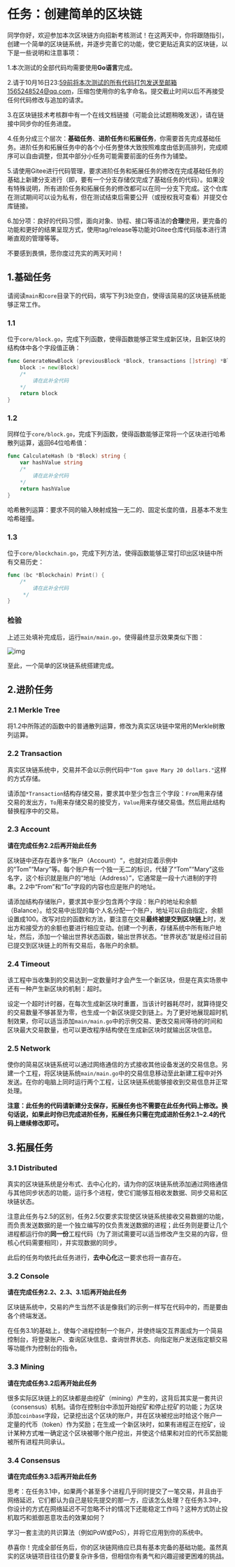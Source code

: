 # 任务：创建简单的区块链

同学你好，欢迎参加本次区块链方向招新考核测试！在这两天中，你将跟随指引，创建一个简单的区块链系统，并逐步完善它的功能，使它更贴近真实的区块链，以下是一些说明和注意事项：

1.本次测试的全部代码均需要使用**Go语言**完成。

2.请于10月16日23:59前将本次测试的所有代码打包发送至邮箱1565248524@qq.com，压缩包使用你的名字命名。提交截止时间以后不再接受任何代码修改与追加的请求。

3.在区块链技术考核群中有一个在线文档链接（可能会比试题稍晚发送），请在链接中同步你的任务进度。

4.任务分成三个层次：**基础任务**、**进阶任务**和**拓展任务**，你需要首先完成基础任务。进阶任务和拓展任务中的各个小任务整体大致按照难度由低到高排列，完成顺序可以自由调整，但其中部分小任务可能需要前面的任务作为铺垫。

5.请使用Gitee进行代码管理，要求进阶任务和拓展任务的修改在完成基础任务的基础上新建分支进行（即，要有一个分支存储仅完成了基础任务的代码）。如果没有特殊说明，所有进阶任务和拓展任务的修改都可以在同一分支下完成。这个仓库在测试期间可以设为私有，但在测试结束后需要公开（或授权我可查看）并提交仓库链接。

6.加分项：良好的代码习惯，面向对象、协程、接口等语法的**合理**使用，更完备的功能和更好的结果呈现方式，使用tag/release等功能对Gitee仓库代码版本进行清晰直观的管理等等。

不要感到畏惧，愿你度过充实的两天时间！

## 1.基础任务

请阅读`main`和`core`目录下的代码，填写下列3处空白，使得该简易的区块链系统能够正常工作。

### 1.1

位于`core/block.go`，完成下列函数，使得函数能够正常生成新区块，且新区块的结构体中各个字段值正确：

```go
func GenerateNewBlock (previousBlock *Block, transactions []string) *Block {
	block := new(Block)
	/*
		请在此补全代码
	*/
	return block
}
```

### 1.2

同样位于`core/block.go`，完成下列函数，使得函数能够正常将一个区块进行哈希散列运算，返回64位哈希值：

```go
func CalculateHash (b *Block) string {
	var hashValue string
	/*
		请在此补全代码
	*/
	return hashValue
}
```

哈希散列运算：要求不同的输入映射成独一无二的、固定长度的值，且基本不发生哈希碰撞。

### 1.3

位于`core/blockchain.go`，完成下列方法，使得函数能够正常打印出区块链中所有交易历史：

```go
func (bc *Blockchain) Print() {
	/*
		请在此补全代码
	 */
}
```

### 检验

上述三处填补完成后，运行`main/main.go`，使得最终显示效果类似下图：

![img](./picture/result.png)



至此，一个简单的区块链系统搭建完成。



## 2.进阶任务

### 2.1 Merkle Tree

将1.2中所陈述的函数中的普通散列运算，修改为真实区块链中常用的Merkle树散列运算。

### 2.2 Transaction

真实区块链系统中，交易并不会以示例代码中`"Tom gave Mary 20 dollars."`这样的方式存储。

请添加`*Transaction`结构存储交易，要求其中至少包含三个字段：`From`用来存储交易的发出方，`To`用来存储交易的接受方，`Value`用来存储交易值。然后用此结构替换程序中的交易。

### 2.3 Account

**请在完成任务2.2后再开始此任务**

区块链中还存在着许多”账户（Account）“，也就对应着示例中的“Tom”“Mary”等。每个账户有一个独一无二的标识，代替了“Tom”“Mary”这些名字，这个标识就是账户的“地址（Address）”，它通常是一段十六进制的字符串。2.2中“From”和“To”字段的内容也应是账户的地址。

请添加结构存储账户，要求其中至少包含两个字段：账户的地址和余额（Balance）。给交易中出现的每个人名分配一个账户，地址可以自由指定，余额设置成100。改写对应的函数和方法，要注意在交易**最终被提交到区块链上**时，发出方和接受方的余额也要进行相应变动。创建一个列表，存储系统中所有账户地址，然后，添加一个输出世界状态函数，输出世界状态。“世界状态”就是经过目前已提交到区块链上的所有交易后，各账户的余额。

### 2.4 Timeout

该工程中当收集到的交易达到一定数量时才会产生一个新区块，但是在真实场景中还有一种产生新区块的机制：超时。

设定一个超时计时器，在每次生成新区块时重置，当该计时器耗尽时，就算待提交的交易数量不够甚至为零，也生成一个新区块提交到链上。为了更好地展现超时机制效果，你可以适当添加`main/main.go`中的示例交易、更改交易间等待的时间和区块最大交易数量，也可以更改程序结构使在生成新区块时就输出区块信息。

### 2.5 Network

使你的简易区块链系统可以通过网络通信的方式接收其他设备发送的交易信息。另建一个工程，将区块链系统`main/main.go`中的交易信息移动至此新建工程中对外发送。在你的电脑上同时运行两个工程，让区块链系统能够接收到交易信息并正常处理。

**注意：此任务的代码请新建分支保存，拓展任务也不需要在此任务代码上修改。换句话说，如果此时你已完成进阶任务，拓展任务只需在完成进阶任务2.1~2.4的代码上继续修改即可。**



## 3.拓展任务

### 3.1 Distributed

真实的区块链系统是分布式、去中心化的，请为你的区块链系统添加通过网络通信与其他同步状态的功能，运行多个进程，使它们能够互相收发数据、同步交易和区块链状态。

注意此任务与2.5的区别，任务2.5仅要求实现使区块链系统接收交易数据的功能，而负责发送数据的是一个独立编写的仅负责发送数据的进程；此任务则是要让几个进程都运行你的**同一份**工程代码（为了测试需要可以适当修改产生交易的内容，但核心代码需要相同），并实现数据的同步。

此后的任务均依托此任务进行，**去中心化**这一要求也将一直存在。

### 3.2 Console

**请在完成任务2.2、2.3、3.1后再开始此任务**

区块链系统中，交易的产生当然不该是像我们的示例一样写在代码中的，而是要由各个终端发送。

在任务3.1的基础上，使每个进程控制一个账户，并使终端交互界面成为一个简易控制台，将登录账户、查询区块信息、查询世界状态、向指定账户发送指定额交易等功能作为控制台的指令。

### 3.3 Mining

**请在完成任务3.2后再开始此任务**

很多实际区块链上的区块都是由挖矿（mining）产生的，这背后其实是一套共识（consensus）机制。请你在控制台中添加开始挖矿和停止挖矿的功能；为区块添加`coinbase`字段，记录挖出这个区块的账户，并在区块被挖出时给这个账户一定量的代币（token）作为奖励；在生成一个新区块时，如果有进程正在挖矿，设计某种方式唯一确定这个区块被哪个账户挖出，并使这个结果和对应的代币奖励能被所有进程共同承认。

### 3.4 Consensus

**请在完成任务3.3后再开始此任务**

思考：在任务3.1中，如果两个甚至多个进程几乎同时提交了一笔交易，并且由于网络延迟，它们都认为自己是较先提交的那一方，应该怎么处理？在任务3.3中，你设计的方式在网络延迟不可忽略不计的情况下还能稳定工作吗？这种方式防止投机取巧和抵御恶意攻击的效果如何？

学习一套主流的共识算法（例如PoW或PoS），并将它应用到你的系统中。



恭喜你！完成全部任务后，你的区块链网络应已具有基本完备的基础功能。虽然真实的区块链项目往往仍要复杂许多倍，但相信你有勇气和兴趣迎接更困难的挑战。

